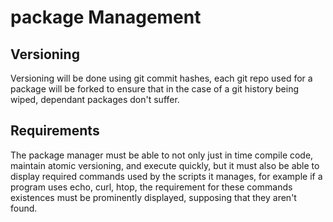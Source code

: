# package Management

## Versioning
Versioning will be done using git commit hashes, each git repo used for a package will be forked to ensure that in the case of a git history being wiped, dependant packages don't suffer.

## Requirements
The package manager must be able to not only just in time compile code, maintain atomic versioning, and execute quickly, but it must also be able to display required commands used by the scripts it manages, for example if a program uses echo, curl, htop, the requirement for these commands existences must be prominently displayed, supposing that they aren't found. 